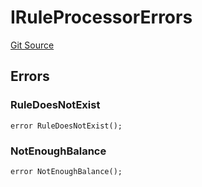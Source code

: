 # IRuleProcessorErrors
[Git Source](https://github.com/thrackle-io/tron/blob/4e6a814efa6ccf934f63826b54087808a311218d/src/common/IErrors.sol)


## Errors
### RuleDoesNotExist

```solidity
error RuleDoesNotExist();
```

### NotEnoughBalance

```solidity
error NotEnoughBalance();
```

